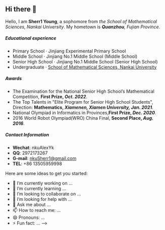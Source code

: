 ## Hi there 👋

<!--
**Sherr1math/Sherr1math** is a ✨ _special_ ✨ repository because its `README.md` (this file) appears on your GitHub profile.
-->

Hello, I am **Sherr1 Young**, a sophomore from *the School of Mathematical Sciences, Nankai University*. My hometown is ***Quanzhou**, Fujian Province*.

##### Educational experience
- Primary School · Jinjiang Experimental Primary School
- Middle School · Jinjiang No.1 Middle School (Middle School)
- Senior High School · Jinjiang No.1 Middle School (Senior High School)
- Undergraduate · [School of Mathematical Sciences, Nankai University](https://math.nankai.edu.cn/)

##### Awards
- The Examination for the National Senior High School’s Mathematical Competition, **First Prize, _Oct. 2022_**.
- The Top Talents in "Elite Program for Senior High School Students", Direction: **Mathematics, _Xiamenen, Xiamen University, Jan. 2021_**.
- National Olympiad in Informatics in Provinces,**First Prize, _Dec. 2020_**.
- 2016 World Robot Olympiad(WRO) China Final, **Second Place, _Aug. 2016_**.

##### Contact Information
- **Wechat**: nkuAlexYk
- **QQ**: 2972173267
- **G-mail**: nkuSherr1@gmail.com
- **TEL**: +86 13505959998

Here are some ideas to get you started:

- 🔭 I’m currently working on ...
- 🌱 I’m currently learning ...
- 👯 I’m looking to collaborate on ...
- 🤔 I’m looking for help with ...
- 💬 Ask me about ...
- 📫 How to reach me: ...
- 😄 Pronouns: ...
- ⚡ Fun fact: ...
-->
